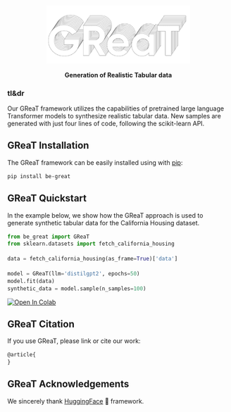 
[//]: # (![Screenshot]&#40;./imgs/GReaT_logo.png&#41;)
<p align="center">
<img src="./imgs/GReaT_logo.png" width="326"/>
</p>

<p align="center">
<strong>Generation of Realistic Tabular data</strong>
</p>

### **tl&dr**

Our GReaT framework utilizes the capabilities of pretrained large language Transformer models to synthesize realistic tabular data. 
New samples are generated with just four lines of code, following the scikit-learn API.

## GReaT Installation

The GReaT framework can be easily installed using with [pip](https://pypi.org/project/pip/): 
```bash
pip install be-great
```



## GReaT Quickstart

In the example below, we show how the GReaT approach is used to generate synthetic tabular data for the California Housing dataset.
```python
from be_great import GReaT
from sklearn.datasets import fetch_california_housing

data = fetch_california_housing(as_frame=True)['data']

model = GReaT(llm='distilgpt2', epochs=50)
model.fit(data)
synthetic_data = model.sample(n_samples=100)
```
[![Open In Colab](https://colab.research.google.com/assets/colab-badge.svg)](https://colab.research.google.com/github/borisdayma/huggingtweets/blob/master/huggingtweets-demo.ipynb)

## GReaT Citation 
If you use GReaT, please link or cite our work:
```tex
@article{
}
```

## GReaT Acknowledgements

We sincerely thank [HuggingFace](https://huggingface.co/) :hugs: framework. 
